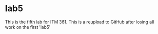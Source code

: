 # lab5
This is the fifth lab for ITM 361.
This is a reupload to GitHub after losing all work on the first 'lab5'
